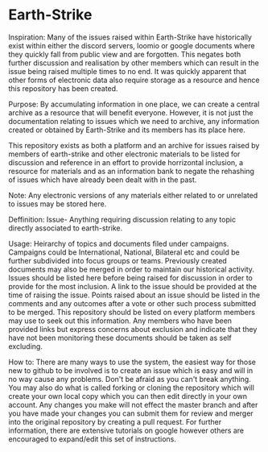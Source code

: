 # Earth-Strike

Inspiration:
Many of the issues raised within Earth-Strike have historically exist within either the discord servers, loomio or google documents where they quickly fall from public view and are forgotten. This negates both further discussion and realisation by other members which can result in the issue being raised multiple times to no end. It was quickly apparent that other forms of electronic data also require storage as a resource and hence this repository has been created.

Purpose:
By accumulating information in one place, we can create a central archive as a resource that will benefit everyone. However, it is not just the documentation relating to issues which we need to archive, any information created or obtained by Earth-Strike and its members has its place here.

This repository exists as both a platform and an archive for issues raised by members of earth-strike and other electronic materials to be listed for discussion and reference in an effort to provide horrizontal inclusion, a resource for materials and as an information bank to negate the rehashing of issues which have already been dealt with in the past.

Note: Any electronic versions of any materials either related to or unrelated to issues may be stored here.

Deffinition:
  Issue- Anything requiring discussion relating to any topic directly associated to earth-strike.
 
Usage: Heirarchy of topics and documents filed under campaigns. Campaigns could be International, National, Bilateral etc and could be further subdivided into focus groups or teams. Previously created documents may also be merged in order to maintain our historical activity. Issues should be listed here before being raised for discussion in order to provide for the most inclusion. A link to the issue should be provided at the time of raising the issue. Points raised about an issue should be listed in the comments and any outcomes after a vote or other such process submitted to be merged. This repository should be listed on every platform members may use to seek out this information. Any members who have been provided links but express concerns about exclusion and indicate that they have not been monitoring these documents should be taken as self excluding.

How to:
There are many ways to use the system, the easiest way for those new to github to be involved is to create an issue which is easy and will in no way cause any problems. Don't be afraid as you can't break anything. You may also do what is called forking or cloning the repository which will create your own local copy which you can then edit directly in your own account. Any changes you make will not effect the master branch and after you have made your changes you can submit them for review and merger into the original repository by creating a pull request. For further information, there are extensive tutorials on google however others are encouraged to expand/edit this set of instructions.
